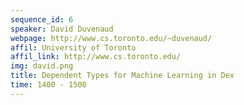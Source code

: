 ```yaml
---
sequence_id: 6
speaker: David Duvenaud
webpage: http://www.cs.toronto.edu/~duvenaud/
affil: University of Toronto
affil_link: http://www.cs.toronto.edu/
img: david.png
title: Dependent Types for Machine Learning in Dex
time: 1400 - 1500
---
```

